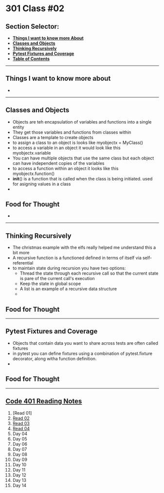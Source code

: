 # **301 Class #02**

## **Section Selector**:
  - [**Things I want to know more About**](#things-i-want-to-know-more-about)
  - [**Classes and Objects**](#classes-and-objects)
  - [**Thinking Recursively**](#thinking-recursively)
  - [**Pytest Fixtures and Coverage**](#pytest-fixtures-and-coverage)
  - [**Table of Contents**](#code-401-reading-notes)

---

## **Things I want to know more about**
- 


---

## **Classes and Objects**
- Objects are teh encapsulation of variables and functions into a single entity
- They get those variables and functions from classes within
- Classes are a template to create objects
- to assign a class to an object is looks like myobjectx = MyClass()
- to access a variable in an object it would look like this myobjectx.variable
- You can have multiple objects that use the same class but each object can have independent copies of the variables
- to access a function within an object it looks like this myobjectx.function()
- __init__() is a function that is called when the class is being initiated. used for asigning values in a class
- 


## **Food for Thought**
- 

---

## **Thinking Recursively**
- The christmas example with the elfs really helped me understand this a bit more 
- A recursive function is a functioned defined in terms of itself via self-referential
- to maintain state during recursion you have two options:
  - Thread the state through each recursive call so that the current state is pare of the current call's execution 
  - Keep the state in global scope
  - A list is an example of a recursive data structure
  - 



## **Food for Thought**


---

## **Pytest Fixtures and Coverage**
- Objects that contain data you want to share across tests are often called fixtures
- in pytest you can define fixtures using a combination of pytest.fixture decorator, along witha function definition.
- 


## **Food for Thought**


---
## [**Code 401 Reading Notes**](/401/401homepage.md)
  1. [Read 01]
  2. [Read 02](/401/read-02.md)
  3. [Read 03](/401/read-03.md)
  4. [Read 04](/401/read-04.md)
  5. Day 04
  6. Day 05
  7. Day 06
  8. Day 07
  9. Day 08
  10. Day 09
  11. Day 10
  12. Day 11
  13. Day 12
  14. Day 13
  15. Day 14
<!-- DrP E-Sign Up, Up, Down, Down, Left, Right, Left, Right, B, A, Start -->
